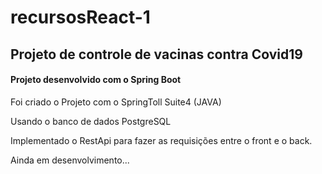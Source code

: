 # recursosReact-1

## Projeto de controle de vacinas contra Covid19

#### Projeto desenvolvido com o Spring Boot 

Foi criado o Projeto com o SpringToll Suite4 (JAVA)

Usando o banco de dados PostgreSQL

Implementado o RestApi para fazer as requisições entre o front e o back.

Ainda em desenvolvimento...

